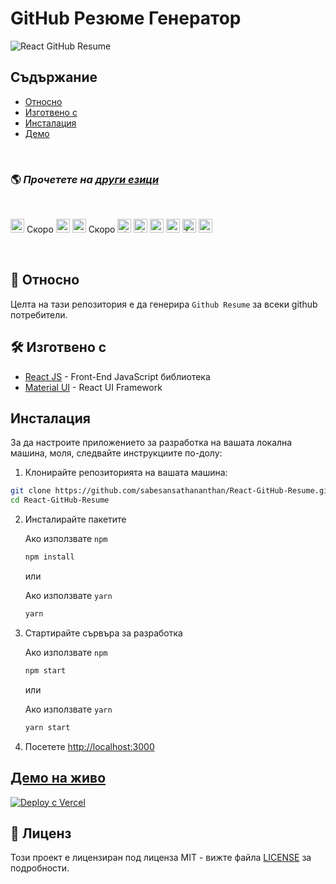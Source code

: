 # GitHub Резюме Генератор

![React GitHub Resume](./src/assets/readme/screenshot.png)

## Съдържание

- [Относно](#about)
- [Изготвено с](#built-with)
- [Инсталация](#installation)
- [Демо](#live-demo)

<br>

### 🌎 *Прочетете на [други езици](./translations/Translations.md)*

<br>

<kbd>[<img title="Deutsch" alt="Deutsch" src="https://cdn.staticaly.com/gh/hjnilsson/country-flags/master/svg/de.svg" width="22">](./translations/README.de.md)</kbd> Скоро
<kbd>[<img title="Español" alt="Español" src="https://cdn.staticaly.com/gh/hjnilsson/country-flags/master/svg/es.svg" width="22">](./translations/README.es.md)</kbd>
<kbd>[<img title="Français" alt="Français" src="https://cdn.staticaly.com/gh/hjnilsson/country-flags/master/svg/fr.svg" width="22">](./translations/README.fr.md)</kbd> Скоро
<kbd>[<img title="Shqip" alt="Shqip" src="https://cdn.staticaly.com/gh/hjnilsson/country-flags/master/svg/br.svg" width="22">](./translations/README.pt_br.md)</kbd>
<kbd>[<img title="Ukrainian" alt="Ukrainian" src="https://cdn.staticaly.com/gh/hjnilsson/country-flags/master/svg/ua.svg" width="22">](./translations/README.ua.md)</kbd>
<kbd>[<img title="Russian" alt="Russian" src="https://cdn.staticaly.com/gh/hjnilsson/country-flags/master/svg/ru.svg" width="22">](./translations/README.ru.md)</kbd>
<kbd>[<img title="Italiano" alt="Italiano" src="https://cdn.staticaly.com/gh/hjnilsson/country-flags/master/svg/it.svg" width="22">](./translations/README.it.md)</kbd>
<kbd>[<img title="Čeština" alt="Čeština" src="https://cdn.staticaly.com/gh/hjnilsson/country-flags/master/svg/cz.svg" width="22">](./translations/README.cs.md)</kbd>
<kbd>[<img title="Български" alt="Български" src="https://cdn.staticaly.com/gh/hjnilsson/country-flags/master/svg/bg.svg" width="22">](./translations/README.bg.md)</kbd>

<br>

## 🤔 Относно

Целта на тази репозитория е да генерира `Github Resume` за всеки github потребители.

## 🛠️ Изготвено с

- [React JS](https://reactjs.org/) - Front-End JavaScript библиотека
- [Material UI](https://material-ui.com/) - React UI Framework

## Инсталация

За да настроите приложението за разработка на вашата локална машина, моля, следвайте инструкциите по-долу:

1. Клонирайте репозиторията на вашата машина:

```bash
git clone https://github.com/sabesansathananthan/React-GitHub-Resume.git
cd React-GitHub-Resume
```

2. Инсталирайте пакетите

    Ако използвате `npm`
    ```bash
    npm install
    ```

    или

    Ако използвате `yarn`
    ```bash
    yarn
    ```

3. Стартирайте сървъра за разработка

    Ако използвате `npm`
    ```bash
    npm start
    ```

    или

    Ако използвате `yarn`
    ```bash
    yarn start
    ```

4. Посетете <http://localhost:3000>

## [Демо на живо](https://react-github-resume.vercel.app/)

[![Deploy с Vercel](https://vercel.com/button)](https://vercel.com/new/git/external?repository-url=https://github.com/sabesansathananthan/React-GitHub-Resume)

## 📄 Лиценз

Този проект е лицензиран под лиценза MIT - вижте файла [LICENSE](./LICENSE) за подробности.
